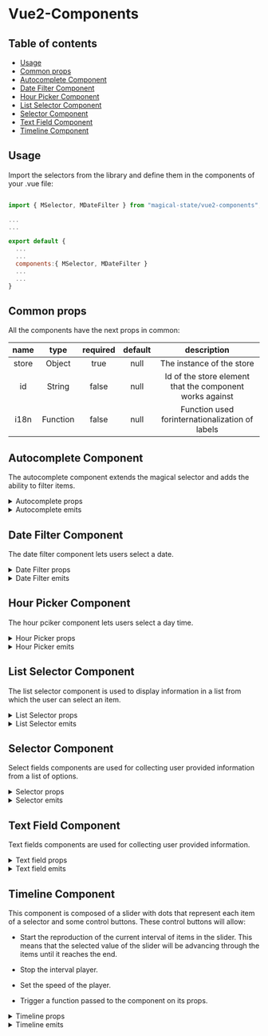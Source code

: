 # Vue2-Components

## Table of contents

- [Usage](#usage)
- [Common props](#common-props)
- [Autocomplete Component](#autocomplete-component)
- [Date Filter Component](#date-filter-component)
- [Hour Picker Component](#hour-picker-component)
- [List Selector Component](#list-selector-component)
- [Selector Component](#selector-component)
- [Text Field Component](#text-field-component)
- [Timeline Component](#timeline-component)

## Usage

Import the selectors from the library and define them in the components of your .vue file:

```js

import { MSelector, MDateFilter } from "magical-state/vue2-components";

...
...

export default {
  ...
  ...
  components:{ MSelector, MDateFilter }
  ...
  ...
}

```

## Common props

All the components have the next props in common:

| name  |   type   | required | default |                       description                        |
| :---: | :------: | :------: | :-----: | :------------------------------------------------------: |
| store |  Object  |   true   |  null   |                The instance of the store                 |
|  id   |  String  |  false   |  null   | Id of the store element that the component works against |
| i18n  | Function |  false   |  null   |     Function used forinternationalization of labels      |

## Autocomplete Component

The autocomplete component extends the magical selector and adds the ability to filter items.

<details>
<summary>Autocomplete props</summary>

|         name         |       type        | required | default     | description                                                                                                                                                                                                                                                                                                      |
| :------------------: | :---------------: | :------: | ----------- | ---------------------------------------------------------------------------------------------------------------------------------------------------------------------------------------------------------------------------------------------------------------------------------------------------------------- |
|      clearable       |      Boolean      |  false   | false       | Add input clear functionality, default icon is Material Design Icons mdi-clear                                                                                                                                                                                                                                   |
|       multiple       |      Boolean      |  false   | false       | Sets the selector to accept multiple values                                                                                                                                                                                                                                                                      |
|       disabled       |      Boolean      |  false   | false       | Disables the input                                                                                                                                                                                                                                                                                               |
|       outlined       |      Boolean      |  false   | false       | Applies the outlined style to the input                                                                                                                                                                                                                                                                          |
|        dense         |      Boolean      |  false   | false       | Reduces the input height                                                                                                                                                                                                                                                                                         |
|      appendIcon      |      String       |  false   | "$dropdown" | Appends an icon to the component, uses the same syntax as v-icon                                                                                                                                                                                                                                                 |
|   appendOuterIcon    |      String       |  false   | null        | Appends an icon to the outside the component’s input, uses same syntax as v-icon                                                                                                                                                                                                                                 |
|     prependIcon      |      String       |  false   | null        | Prepends an icon to the component, uses the same syntax as v-icon                                                                                                                                                                                                                                                |
|   prependInnerIcon   |      String       |  false   | null        | Prepends an icon inside the component’s input, uses the same syntax as v-icon                                                                                                                                                                                                                                    |
|        color         |      String       |  false   | null        | Applies specified color to the control                                                                                                                                                                                                                                                                           |
|   backgroundColor    |      String       |  false   | null        | Changes the background-color of the input                                                                                                                                                                                                                                                                        |
|     hideDetails      | String OR Boolean |  false   | false       | Hides hint and validation errors. When set to auto messages will be rendered only if there’s a message (hint, error message, counter value etc) to display                                                                                                                                                       |
|      itemColor       |      String       |  false   | "primary"   | Sets color of selected items                                                                                                                                                                                                                                                                                     |
|        chips         |      Boolean      |  false   | false       | Changes display of selections to chips                                                                                                                                                                                                                                                                           |
|      smallChips      |      Boolean      |  false   | false       | Changes display of selections to chips with the small property                                                                                                                                                                                                                                                   |
|    deletableChips    |      Boolean      |  false   | false       | Adds a remove icon to selected chips                                                                                                                                                                                                                                                                             |
|        filled        |      Boolean      |  false   | false       | Applies the alternate filled input style                                                                                                                                                                                                                                                                         |
|         solo         |      Boolean      |  false   | false       | Changes the style of the input                                                                                                                                                                                                                                                                                   |
|         flat         |      Boolean      |  false   | false       | Removes elevation (shadow) added to element when using the solo or solo-inverted props                                                                                                                                                                                                                           |
|       reverse        |      Boolean      |  false   | false       | Reverses the input orientation                                                                                                                                                                                                                                                                                   |
|         hint         |      String       |  false   | null        | Hint text                                                                                                                                                                                                                                                                                                        |
|    persistentHint    |      Boolean      |  false   | false       | Forces hint to always be visible                                                                                                                                                                                                                                                                                 |
| overrideStoreChange  |      Boolean      |  false   | false       | When true the component will not trigger the store reactivity, only the value of the selector will change, but the @change emit will still be dispatched. This way the parent component using the vue2-component will be able to define its own store reactivity after a selector value change.                  |
| pushSelectedValuesUp |      Boolean      |  false   | false       | When the selector is multiple and this prop is true the selected elements will be pushed up the item's array so they are displayed in the first positions                                                                                                                                                        |
|        rules         |       Array       |  false   | []          | Accepts a mixed array of types function, boolean and string. Functions pass an input value as an argument and must return either true / false or a string containing an error message. The input field will enter an error state if a function returns (or any value in the array contains) false or is a string |

</details>

<details>
<summary>Autocomplete emits</summary>

|     name     | param  |                                                                  description                                                                  |
| :----------: | :----: | :-------------------------------------------------------------------------------------------------------------------------------------------: |
|    change    | Object |      Emitted when the selector suffers a change of value. The object passed will contain the id of the selector and its value {id, val}       |
| onInputError | String | Emitted when the selector receives an input that doesn't follow the specified rules. The String passed will represent the id of the selector. |

</details>

## Date Filter Component

The date filter component lets users select a date.

<details>
<summary>Date Filter props</summary>

|        name         |       type        | required | default | description                                                                                                                                                                                                                                                                                                      |
| :-----------------: | :---------------: | :------: | ------- | ---------------------------------------------------------------------------------------------------------------------------------------------------------------------------------------------------------------------------------------------------------------------------------------------------------------- |
|        dense        |      Boolean      |  false   | false   | Reduces the input height                                                                                                                                                                                                                                                                                         |
|        label        |      String       |  false   | false   | Sets input label                                                                                                                                                                                                                                                                                                 |
|      outlined       |      Boolean      |  false   | false   | Applies the outlined style to the input                                                                                                                                                                                                                                                                          |
|       filled        |      Boolean      |  false   | false   | Applies the alternate filled input style                                                                                                                                                                                                                                                                         |
|        color        |      String       |  false   | null    | Applies specified color to the control                                                                                                                                                                                                                                                                           |
| overrideStoreChange |      Boolean      |  false   | false   | When true the component will not trigger the store reactivity, only the value of the selector will change, but the @change emit will still be dispatched. This way the parent component using the vue2-component will be able to define its own store reactivity after a selector value change.                  |
|      maxValue       |      String       |  false   | null    | Maximum allowed date/month (ISO 8601 format).                                                                                                                                                                                                                                                                    |
|      minValue       |      String       |  false   | null    | Minimum allowed date/month (ISO 8601 format).                                                                                                                                                                                                                                                                    |
|    allowedDates     |     Function      |  false   | null    | Restricts which dates can be selected                                                                                                                                                                                                                                                                            |
|        rules        |       Array       |  false   | []      | Accepts a mixed array of types function, boolean and string. Functions pass an input value as an argument and must return either true / false or a string containing an error message. The input field will enter an error state if a function returns (or any value in the array contains) false or is a string |
| closeOnContentClick |      Boolean      |  false   | true    | Designates if the date picker should be closed when a value is selected                                                                                                                                                                                                                                          |
|        type         |      string       |  false   | 'date'  | Determines the type of the picker - date for date picker, month for month picker                                                                                                                                                                                                                                 |
|     hideDetails     | String OR Boolean |  false   | false   | Hides hint and validation errors. When set to auto messages will be rendered only if there’s a message (hint, error message, counter value etc) to display                                                                                                                                                       |

|

</details>

<details>
<summary>Date Filter emits</summary>

|     name     | param  |                                                                  description                                                                  |
| :----------: | :----: | :-------------------------------------------------------------------------------------------------------------------------------------------: |
|    change    | Object |      Emitted when the selector suffers a change of value. The object passed will contain the id of the selector and its value {id, val}       |
| onInputError | String | Emitted when the selector receives an input that doesn't follow the specified rules. The String passed will represent the id of the selector. |

</details>

## Hour Picker Component

The hour pciker component lets users select a day time.

<details>
<summary>Hour Picker props</summary>

|        name         |  type   | required | default | description                                                                                                                                                                                                                                                                                                      |
| :-----------------: | :-----: | :------: | ------- | ---------------------------------------------------------------------------------------------------------------------------------------------------------------------------------------------------------------------------------------------------------------------------------------------------------------- |
|  prependInnerIcon   | String  |  false   | null    | Prepends an icon inside the component’s input, uses the same syntax as v-icon                                                                                                                                                                                                                                    |
|     appendIcon      | String  |  false   | null    | Appends an icon to the component, uses the same syntax as v-icon                                                                                                                                                                                                                                                 |
|        dense        | Boolean |  false   | null    | Reduces the input height                                                                                                                                                                                                                                                                                         |
|      disabled       | Boolean |  false   | null    | Disable the input                                                                                                                                                                                                                                                                                                |
|      readonly       | Boolean |  false   | null    | Puts input in readonly state                                                                                                                                                                                                                                                                                     |
|        rules        |  Array  |  false   | null    | Accepts a mixed array of types function, boolean and string. Functions pass an input value as an argument and must return either true / false or a string containing an error message. The input field will enter an error state if a function returns (or any value in the array contains) false or is a string |
| overrideStoreChange | Boolean |  false   | false   | When true the component will not trigger the store reactivity, only the value of the selector will change, but the @change emit will still be dispatched. This way the parent component using the vue2-component will be able to define its own store reactivity after a selector value change.                  |

</details>

<details>
<summary>Hour Picker emits</summary>

|     name     | param  |                                                                  description                                                                  |
| :----------: | :----: | :-------------------------------------------------------------------------------------------------------------------------------------------: |
|    change    | Object |      Emitted when the selector suffers a change of value. The object passed will contain the id of the selector and its value {id, val}       |
| onInputError | String | Emitted when the selector receives an input that doesn't follow the specified rules. The String passed will represent the id of the selector. |

</details>

## List Selector Component

The list selector component is used to display information in a list from which the user can select an item.

<details>
<summary>List Selector props</summary>

|      **name**       |     **type**     | **required** | **default** |                                                                                                                                         **description**                                                                                                                                         |
| :-----------------: | :--------------: | :----------: | :---------: | :---------------------------------------------------------------------------------------------------------------------------------------------------------------------------------------------------------------------------------------------------------------------------------------------: |
| overrideStoreChange |     Boolean      |    false     |    false    | When true the component will not trigger the store reactivity, only the value of the selector will change, but the @change emit will still be dispatched. This way the parent component using the vue2-component will be able to define its own store reactivity after a selector value change. |
|         max         | number or string |    false     |    false    |                                                                                                                      Sets a maximum number of selections that can be made.                                                                                                                      |
|      mandatory      |     boolean      |    false     |    false    |                                                                                                                      Forces a value to always be selected (if available).                                                                                                                       |

</details>

<details>
<summary>List Selector emits</summary>

|  name  | param  |                                                            description                                                             |
| :----: | :----: | :--------------------------------------------------------------------------------------------------------------------------------: |
| change | Object | Emitted when the selector suffers a change of value. The object passed will contain the id of the selector and its value {id, val} |

</details>

## Selector Component

Select fields components are used for collecting user provided information from a list of options.

<details>
<summary>Selector props</summary>

|         name         |       type        | required | default     | description                                                                                                                                                                                                                                                                                                       |
| :------------------: | :---------------: | :------: | ----------- | ----------------------------------------------------------------------------------------------------------------------------------------------------------------------------------------------------------------------------------------------------------------------------------------------------------------- |
|      clearable       |      Boolean      |  false   | false       | Add input clear functionality, default icon is Material Design Icons mdi-clear                                                                                                                                                                                                                                    |
|       disabled       |      Boolean      |  false   | false       | Disables the input                                                                                                                                                                                                                                                                                                |
|       multiple       |      Boolean      |  false   | false       | Sets the selector to accept multiple values                                                                                                                                                                                                                                                                       |
|       outlined       |      Boolean      |  false   | false       | Applies the outlined style to the input                                                                                                                                                                                                                                                                           |
|        dense         |      Boolean      |  false   | false       | Reduces the input height                                                                                                                                                                                                                                                                                          |
|      appendIcon      |      String       |  false   | "$dropdown" | Appends an icon to the component, uses the same syntax as v-icon                                                                                                                                                                                                                                                  |
|   appendOuterIcon    |      String       |  false   | null        | Appends an icon to the outside the component’s input, uses same syntax as v-icon                                                                                                                                                                                                                                  |
|     prependIcon      |      String       |  false   | null        | Prepends an icon to the component, uses the same syntax as v-icon                                                                                                                                                                                                                                                 |
|   prependInnerIcon   |      String       |  false   | null        | Prepends an icon inside the component’s input, uses the same syntax as v-icon                                                                                                                                                                                                                                     |
|        color         |      String       |  false   | null        | Applies specified color to the control                                                                                                                                                                                                                                                                            |
|     hideDetails      | String OR Boolean |  false   | false       | Hides hint and validation errors. When set to auto messages will be rendered only if there’s a message (hint, error message, counter value etc) to display                                                                                                                                                        |
|                      |
|    backgrounColor    |      String       |  false   | null        | Changes the background-color of the input                                                                                                                                                                                                                                                                         |
|      itemColor       |      String       |  false   | "primary"   | Sets color of selected items                                                                                                                                                                                                                                                                                      |
|        chips         |      Boolean      |  false   | false       | Changes display of selections to chips                                                                                                                                                                                                                                                                            |
|      smallChips      |      Boolean      |  false   | false       | Changes display of selections to chips with the small property                                                                                                                                                                                                                                                    |
|    deletableChips    |      Boolean      |  false   | false       | Adds a remove icon to selected chips                                                                                                                                                                                                                                                                              |
|        filled        |      Boolean      |  false   | false       | Applies the alternate filled input style                                                                                                                                                                                                                                                                          |
|         solo         |      Boolean      |  false   | false       | Changes the style of the input                                                                                                                                                                                                                                                                                    |
|       reverse        |      Boolean      |  false   | false       | Reverses the input orientation                                                                                                                                                                                                                                                                                    |
|         hint         |      String       |  false   | null        | Hint text                                                                                                                                                                                                                                                                                                         |
|    persistentHint    |      Boolean      |  false   | false       | Forces hint to always be visible                                                                                                                                                                                                                                                                                  |
| overrideStoreChange  |      Boolean      |  false   | false       | When true the component will not trigger the store reactivity, only the value of the selector will change, but the @change emit will still be dispatched. This way the parent component using the vue2-component will be able to define its own store reactivity after a selector value change.                   |
| pushSelectedValuesUp |      Boolean      |  false   | false       | When the selector is multiple and this prop is true the selected elements will be pushed up the item's array so they are displayed in the first positions                                                                                                                                                         |
|        rules         |       Array       |  false   | []          | Accepts a mixed array of types function, boolean and string. Functions pass an input value as an argument and must return either true / false or a string containing an error message. The input field will enter an error state if a function returns (or any value in the array contains) false or is a string. |

</details>

<details>
<summary>Selector emits</summary>

|     name     | param  |                                                                  description                                                                  |
| :----------: | :----: | :-------------------------------------------------------------------------------------------------------------------------------------------: |
|    change    | Object |      Emitted when the selector suffers a change of value. The object passed will contain the id of the selector and its value {id, val}       |
| onInputError | String | Emitted when the selector receives an input that doesn't follow the specified rules. The String passed will represent the id of the selector. |

</details>

## Text Field Component

Text fields components are used for collecting user provided information.

<details>
<summary>Text field props</summary>

|        name         |  type   | required | default | description                                                                                                                                                                                                                                                                                                      |
| :-----------------: | :-----: | :------: | ------- | ---------------------------------------------------------------------------------------------------------------------------------------------------------------------------------------------------------------------------------------------------------------------------------------------------------------- |
|  prependInnerIcon   | String  |  false   | null    | Prepends an icon inside the component’s input, uses the same syntax as v-icon                                                                                                                                                                                                                                    |
|     appendIcon      | String  |  false   | null    | Appends an icon to the component, uses the same syntax as v-icon                                                                                                                                                                                                                                                 |
|        dense        | Boolean |  false   | false   | Reduces the input height                                                                                                                                                                                                                                                                                         |
|      disabled       | Boolean |  false   | false   | Disable the input                                                                                                                                                                                                                                                                                                |
|      readonly       | Boolean |  false   | false   | Puts input in readonly state                                                                                                                                                                                                                                                                                     |
|        rules        |  Array  |  false   | []      | Accepts a mixed array of types function, boolean and string. Functions pass an input value as an argument and must return either true / false or a string containing an error message. The input field will enter an error state if a function returns (or any value in the array contains) false or is a string |
|        type         | String  |  false   | 'text'  | Sets input type                                                                                                                                                                                                                                                                                                  |
| overrideStoreChange | Boolean |  false   | false   | When true the component will not trigger the store reactivity, only the value of the selector will change, but the @change emit will still be dispatched. This way the parent component using the vue2-component will be able to define its own store reactivity after a selector value change.                  |

</details>

<details>
<summary>Text field emits</summary>

|     name     | param  |                                                                  description                                                                  |
| :----------: | :----: | :-------------------------------------------------------------------------------------------------------------------------------------------: |
|    change    | Object |      Emitted when the selector suffers a change of value. The object passed will contain the id of the selector and its value {id, val}       |
| onInputError | String | Emitted when the selector receives an input that doesn't follow the specified rules. The String passed will represent the id of the selector. |

</details>

## Timeline Component

This component is composed of a slider with dots that represent each item of a selector and some control buttons. These control buttons will allow:

- Start the reproduction of the current interval of items in the slider. This means that the selected value of the slider will be advancing through the items until it reaches the end.

- Stop the interval player.

- Set the speed of the player.

- Trigger a function passed to the component on its props.

<details>
<summary>Timeline props</summary>

|            name            |   type   | required | default |                                  description                                  |
| :------------------------: | :------: | :------: | :-----: | :---------------------------------------------------------------------------: |
|  instantSelectorFunction   | Function |  false   |  null   | When present the component will have a button that will trigger this function |
| instantSelectorButtonLabel |  String  |  false   |  null   |           The label that will appear on the above mentioned button            |
|      availableSpeeds       |  Array   |  false   |  null   |  Array of objects representing the available speeds of the timeline player.   |
|     disablePlayButton      | Boolean  |  false   |  false  |              When set to true the play button will be disabled.               |
|     disableStopButton      | Boolean  |  false   |  false  |              When set to true the stop button will be disabled.               |
|        limitButons         | Boolean  |  false   |  false  |                When set to true two limit buttons will appear.                |

<details>
  <summary>Example of availableSpeeds array</summary>

The avaliableSpeeds' objects are expected to have two properties: key, used as the label, and value, used to multiply the default speed of 1 second.

```js
const availableSpeeds = [
  {
    key: "1x",
    value: 1,
  },
  {
    key: "1.5x",
    value: 1.5,
  },
],

```

</details>
</details>

<details>
<summary>Timeline emits</summary>

|        name         |   param   |                                                                                          description                                                                                           |
| :-----------------: | :-------: | :--------------------------------------------------------------------------------------------------------------------------------------------------------------------------------------------: |
|   lastItemReached   |  boolean  |                  Emitted when the slider has reached the last item. The flag parameter will be true if the slider was playing and has stopped due to reaching the last item.                   |
|  firstItemReached   | undefined |                                                                     Emitted when the slider has reached the first element.                                                                     |
|        next         |  Object   |           Emitted when the slider advances on the interval when the user clicks the 'advance' button. The object passed will contain the id of the selector and its value {id, val}            |
|        prev         |  Object   |       Emitted when the slider goes backwards on the interval when the user clicks the 'backwards' button. The object passed will contain the id of the selector and its value {id, val}        |
|       change        |  Object   | Emitted when the user changes the slider value directly whitout using the 'advance' nor the 'backwards' buttons. The object passed will contain the id of the selector and its value {id, val} |
| reproductionStarted |   null    |                                                                         Emitted when the timeline reproduction starts                                                                          |
| reproductionStopped |   null    |                                                                          Emitted when the timeline reproduction stops                                                                          |
|  timelineAdvanced   |   null    |                                                                Emitted when the timeline position advances when reproducing it                                                                 |
|    goToFirstItem    |   null    |                                                                         Emitted when the left limit button is clicked.                                                                         |
|    goToLastItem     |   null    |                                                                        Emitted when the right limit button is clicked.                                                                         |

</details>
